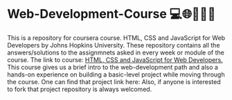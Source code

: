 # Web-Development-Course 💻🌐👨‍💻🔗
This is a repository for coursera course. HTML, CSS and JavaScript for Web Developers by Johns Hopkins University.
These repository contains all the answers/solutions to the assignmnets asked in every week or module of the course.
The link to course: <a href="https://www.coursera.org/learn/html-css-javascript-for-web-developers" target="_blank">HTML, CSS and JavaScript for Web Developers.</a>
This course gives us a brief intro to the web-development path and also a hands-on experience on building a basic-level project while moving through the course.
One can find that project link here: 
Also, if anyone is interested to fork that project repository is always welcomed.
